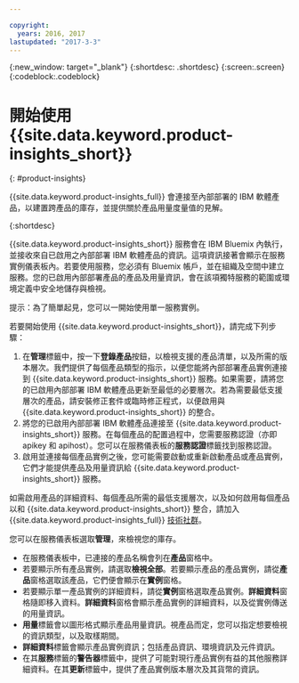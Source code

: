 ```yaml
---

copyright:
  years: 2016, 2017
lastupdated: "2017-3-3"
---
```


{:new_window: target="_blank"}
{:shortdesc: .shortdesc}
{:screen:.screen}
{:codeblock:.codeblock}


# 開始使用 {{site.data.keyword.product-insights_short}}
{: #product-insights}

{{site.data.keyword.product-insights_full}} 會連接至內部部署的 IBM 軟體產品，以建置跨產品的庫存，並提供關於產品用量度量值的見解。

{:shortdesc}

{{site.data.keyword.product-insights_short}} 服務會在 IBM Bluemix 內執行，並接收來自已啟用之內部部署 IBM 軟體產品的資訊。這項資訊接著會顯示在服務實例儀表板內。若要使用服務，您必須有 Bluemix 帳戶，並在組織及空間中建立服務。您的已啟用內部部署產品的產品及用量資訊，會在該項獨特服務的範圍或環境定義中安全地儲存與檢視。 

提示：為了簡單起見，您可以一開始使用單一服務實例。

若要開始使用 {{site.data.keyword.product-insights_short}}，請完成下列步驟：

1.  在**管理**標籤中，按一下**登錄產品**按鈕，以檢視支援的產品清單，以及所需的版本層次。我們提供了每個產品類型的指示，以便您能將內部部署產品實例連接到 {{site.data.keyword.product-insights_short}} 服務。如果需要，請將您的已啟用內部部署 IBM 軟體產品更新至最低的必要層次。若為需要最低支援層次的產品，請安裝修正套件或臨時修正程式，以便啟用與 {{site.data.keyword.product-insights_short}} 的整合。 
2.  將您的已啟用內部部署 IBM 軟體產品連接至 {{site.data.keyword.product-insights_short}} 服務。在每個產品的配置過程中，您需要服務認證（亦即 apikey 和 apihost）。您可以在服務儀表板的**服務認證**標籤找到服務認證。 
3.  啟用並連接每個產品實例之後，您可能需要啟動或重新啟動產品或產品實例，它們才能提供產品及用量資訊給 {{site.data.keyword.product-insights_short}} 服務。 

如需啟用產品的詳細資料、每個產品所需的最低支援層次，以及如何啟用每個產品以和 {{site.data.keyword.product-insights_short}} 整合，請加入 {{site.data.keyword.product-insights_full}} [技術社群](https://developer.ibm.com/product-insights/)。

您可以在服務儀表板選取**管理**，來檢視您的庫存。  

* 在服務儀表板中，已連接的產品名稱會列在**產品**窗格中。 
* 若要顯示所有產品實例，請選取**檢視全部**。若要顯示產品的產品實例，請從**產品**窗格選取該產品，它們便會顯示在**實例**窗格。
* 若要顯示單一產品實例的詳細資料，請從**實例**窗格選取產品實例。**詳細資料**窗格隨即移入資料。**詳細資料**窗格會顯示產品實例的詳細資料，以及從實例傳送的用量資訊。
* **用量**標籤會以圖形格式顯示產品用量資訊。視產品而定，您可以指定想要檢視的資訊類型，以及取樣期間。
* **詳細資料**標籤會顯示產品實例資訊；包括產品資訊、環境資訊及元件資訊。
* 在其**服務**標籤的**警告器**標籤中，提供了可能對現行產品實例有益的其他服務詳細資料。在其**更新**標籤中，提供了產品實例版本層次及其貨幣的資訊。










